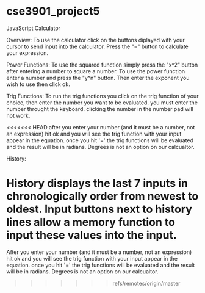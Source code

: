 cse3901_project5
================

JavaScript Calculator

Overview: To use the calculator click on the buttons diplayed with your cursor to send
input into the calculator. Press the "=" button to calculate your expression.

Power Functions:
To use the squared function simply press the "x^2" button after entering a number
to square a number. To use the power function enter a number and press the "y^n"
button. Then enter the exponent you wish to use then click ok.


Trig Functions:
To run the trig functions you click on the trig function of your choice, 
then enter the number you want to be evaluated. you must enter the number
throught the keyboard. clicking the number in the number pad will not work. 

<<<<<<< HEAD
after you enter your number (and it must be a number, not an expression) 
hit ok and you will see the trig function with your input appear in the equation. once you hit '=' the trig functions will be evaluated and the result 
will be in radians. Degrees is not an option on our calcualtor. 

History:

History displays the last 7 inputs in chronologically order from newest to oldest. 
Input buttons next to history lines allow a memory function to input these values into the input.
=======
After you enter your number (and it must be a number, not an expression) 
hit ok and you will see the trig function with your input appear in the equation. 
once you hit '=' the trig functions will be evaluated and the result 
will be in radians. Degrees is not an option on our calcualtor. 

>>>>>>> refs/remotes/origin/master
